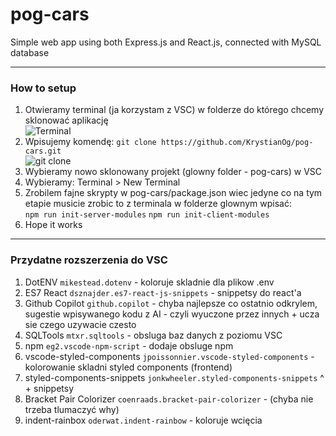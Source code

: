 # pog-cars
Simple web app using both Express.js and React.js, connected with MySQL database 
- - - -
### How to setup
1. Otwieramy terminal (ja korzystam z VSC) w folderze do którego chcemy sklonować aplikację  
![Terminal](https://imgur.com/GoNcsi0.jpg)  
2. Wpisujemy komendę: `git clone https://github.com/KrystianOg/pog-cars.git`  
![git clone](https://imgur.com/Gl7QIy5.jpg)  
3. Wybieramy nowo sklonowany projekt (glowny folder - pog-cars) w VSC  
4. Wybieramy: Terminal > New Terminal  
5. Zrobilem fajne skrypty w pog-cars/package.json wiec jedyne co na tym etapie musicie zrobic to z terminala w folderze glownym wpisać:  
  `npm run init-server-modules`
  `npm run init-client-modules`  
6. Hope it works
- - - -
### Przydatne rozszerzenia do VSC
1.  DotENV `mikestead.dotenv` - koloruje skladnie dla plikow .env  
2.  ES7 React `dsznajder.es7-react-js-snippets` - snippetsy do react'a  
3.  Github Copilot `github.copilot` - chyba najlepsze co ostatnio odkrylem, sugestie wpisywanego kodu z AI - czyli wyuczone przez innych + ucza sie czego uzywacie czesto  
4.  SQLTools `mtxr.sqltools` - obsluga baz danych z poziomu VSC
5.  npm `eg2.vscode-npm-script` - dodaje obsluge npm 
6.  vscode-styled-components `jpoissonnier.vscode-styled-components` - kolorowanie skladni styled components (frontend)
7.  styled-components-snippets `jonkwheeler.styled-components-snippets` ^ + snippetsy
8.  Bracket Pair Colorizer `coenraads.bracket-pair-colorizer` - (chyba nie trzeba tlumaczyć why)  
9.  indent-rainbox `oderwat.indent-rainbow` - koloruje wcięcia

